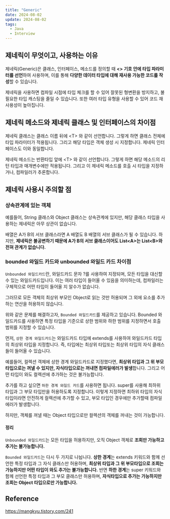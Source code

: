 ```yaml
---
title: "Generic"
date: 2024-08-02
update: 2024-08-02
tags:
  - Java
  - Interview
---
```


## 제네릭이 무엇이고, 사용하는 이유

제네릭(Generic)은 클래스, 인터페이스, 메소드를 정의할 때 **<> 기호 안에 타입 파라미터를 선언**하여 사용하며, 이를 통해 **다양한 데이터 타입에 대해 재사용 가능한 코드를 작성**할 수 있습니다.

제네릭을 사용하면 컴파일 시점에 타입 체크를 할 수 있어 잘못된 형변환을 방지하고, 불필요한 타입 캐스팅을 줄일 수 있습니다. 또한 여러 타입 유형을 사용할 수 있어 코드 재사용성이 높아집니다.

## 제네릭 메소드와 제네릭 클래스 및 인터페이스의 차이점

제네릭 클래스는 클래스 이름 뒤에 \<T> 와 같이 선언합니다. 그렇게 하면 클래스 전체에 타입 파라미터가 적용됩니다. 그리고 해당 타입은 객체 생성 시 지정합니다. 제네릭 인터페이스도 이와 동일합니다.

제네릭 메소드는 반환타입 앞에 \<T> 와 같이 선언합니다. 그렇게 하면 해당 메소드의 리턴 타입과 매개변수에만 적용됩니다. 그리고 이 제네릭 메소드를 호출 시 타입을 지정하거나, 컴파일러가 추론합니다.

## 제네릭 사용시 주의할 점

### 상속관계에 있는 객체

예를들어, String 클래스와 Object 클래스는 상속관계에 있지만, 해당 클래스 타입을 사용하는 제네릭은 아무 상관이 없습니다. 

배열은 A가 B의 서브 클래스라면 A 배열도 B 배열의 서브 클래스가 될 수 있습니다. 하지만, **제네릭은 불공변하기 때문에 A가 B의 서브 클래스이어도 List\<A>는 List\<B>와 전혀 관계가 없습니다.**

### bounded 와일드 카드와 unbounded 와일드 카드 차이점

`Unbounded 와일드카드`란, 와일드카드 문자 ?를 사용하여 지정되며, 모든 타입을 대신할 수 있는 와일드카드입니다. 
이는 여러 타입이 들어올 수 있음을 의미하는데, 컴파일러는 구체적으로 어떤 타입이 들어올 지 알수가 없습니다.

그러므로 모든 객체의 최상위 부모인 Object로 읽는 것만 허용되며 그 외에 요소를 추가하는 연산을 허용하지 않습니다.

위와 같은 문제를 해결하고자, `Bounded 와일드카드`를 제공하고 있습니다. Bounded 와일드카드를 사용하면 특정 타입을 기준으로 상한 범위와 하한 범위를 지정하면서 호출 범위를 지정할 수 있습니다.

먼저, `상한 경계 와일드카드`는 와일드카드 타입에 extends를 사용하여 와일드카드 타입의 최상위 타입을 지정합니다. 즉, 타입에는 최상위 타입또는 최상위 타입의 자식 클래스들이 
들어올 수 있습니다. 

예를들어, 컬렉션 객체에 상한 경계 와일드카드로 지정했다면, **최상위 타입과 그 위 부모타입으로는 꺼낼 수 있지만, 자식타입으로는 꺼내면 컴파일에러가 발생**합니다. 
그리고 어떤 타입이 와도 컬렉션에 추가하는 것은 불가능합니다. 

추가를 하고 싶으면 `하한 경계 와일드 카드`를 사용하면 됩니다. super를 사용해 최하위 타입과 그 부모 타입만을 허용하도록 지정합니다. 
이렇게 지정하면 최하위 타입의 자식 타입이라면 안전하게 컬렉션에 추가할 수 있고, 부모 타입인 경우에만 추가할때 컴파일 에러가 발생합니다.

하지만, 객체를 꺼낼 때는 Object 타입으로만 컬렉션의 객체를 꺼내는 것이 가능합니다. 


#### 정리

`Unbounded 와일드카드`는 모든 타입을 허용하지만, 오직 Object 객체로 **조회만 가능하고 추가는 불가능합니다.**

`Bounded 와일드카드`는 다시 두 가지로 나뉩니다. 
**상한 경계**는 extends 키워드와 함께 선언한 특정 타입과 그 자식 클래스만 허용하며, **최상위 타입과 그 위 부모타입으로 조회는 가능하지만 어떤 타입이 와도 추가는 불가능합니다.** 
반면 **하한 경계**는 super 키워드와 함께 선언한 특정 타입과 그 부모 클래스만 허용하며, **자식타입으로 추가는 가능하지만 조회는 Object 타입으로만 가능합니다.**


## Reference

https://mangkyu.tistory.com/241